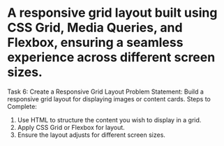 # A responsive grid layout built using CSS Grid, Media Queries, and Flexbox, ensuring a seamless experience across different screen sizes.

Task 6: Create a Responsive Grid Layout
Problem Statement: Build a responsive grid layout for displaying images or content cards.
Steps to Complete:

1. Use HTML to structure the content you wish to display in a grid.
2. Apply CSS Grid or Flexbox for layout.
3. Ensure the layout adjusts for different screen sizes.
